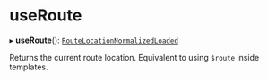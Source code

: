 # useRoute

▸ **useRoute**(): [`RouteLocationNormalizedLoaded`](../interfaces/RouteLocationNormalizedLoaded.md)

Returns the current route location. Equivalent to using `$route` inside
templates.
